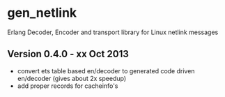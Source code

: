 gen_netlink
===========

Erlang Decoder, Encoder and transport library for Linux netlink messages

Version 0.4.0 - xx Oct 2013
---------------------------

* convert ets table based en/decoder to generated code driven en/decoder
  (gives about 2x speedup)
* add proper records for cacheinfo's